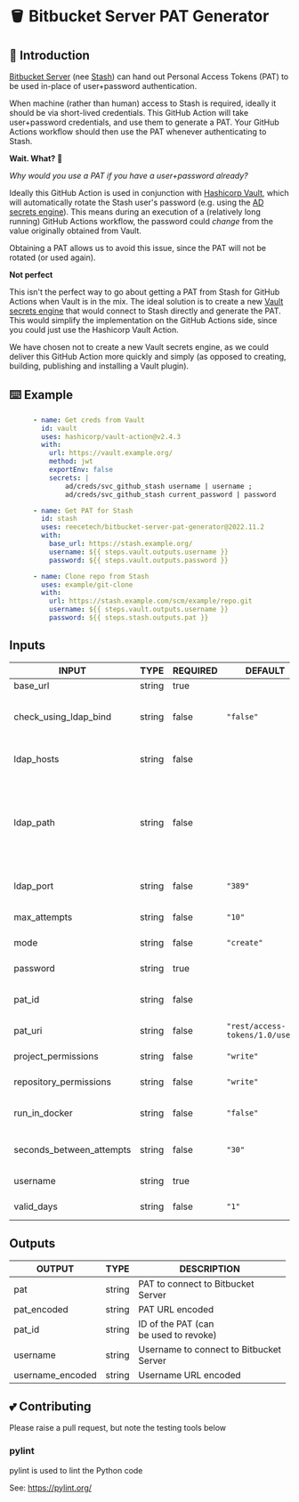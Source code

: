 # 🪣 Bitbucket Server PAT Generator

## 🤝 Introduction

[Bitbucket Server](https://www.atlassian.com/software/bitbucket/enterprise)
(nee [Stash](https://confluence.atlassian.com/bitbucketserver/bitbucket-rebrand-faq-779298912.html))
can hand out Personal Access Tokens (PAT) to be used in-place of user+password authentication.

When machine (rather than human) access to Stash is required, ideally it should be via short-lived credentials.  This
GitHub Action will take user+password credentials, and use them to generate a PAT.  Your GitHub Actions workflow should
then use the PAT whenever authenticating to Stash.

**Wait. What?  🤔**

_Why would you use a PAT if you have a user+password already?_

Ideally this GitHub Action is used in conjunction with [Hashicorp Vault](https://www.vaultproject.io/), which will
automatically rotate the Stash user's password (e.g. using the
[AD secrets engine](https://www.vaultproject.io/docs/secrets/ad)).  This means during an execution of a (relatively 
long running) GitHub Actions workflow, the password could _change_ from the value originally obtained from Vault.

Obtaining a PAT allows us to avoid this issue, since the PAT will not be rotated (or used again).

**Not perfect**

This isn't the perfect way to go about getting a PAT from Stash for GitHub Actions when Vault is in the mix.  The ideal
solution is to create a new [Vault secrets engine](https://learn.hashicorp.com/tutorials/vault/plugin-backends) that
would connect to Stash directly and generate the PAT.  This would
simplify the implementation on the GitHub Actions side, since you could just use the Hashicorp Vault Action.

We have chosen not to create a new Vault secrets engine, as we could deliver this GitHub Action more quickly and simply
(as opposed to creating, building, publishing and installing a Vault plugin).

## ⌨️ Example

```yaml
      - name: Get creds from Vault
        id: vault
        uses: hashicorp/vault-action@v2.4.3
        with:
          url: https://vault.example.org/
          method: jwt
          exportEnv: false
          secrets: |
              ad/creds/svc_github_stash username | username ;
              ad/creds/svc_github_stash current_password | password

      - name: Get PAT for Stash
        id: stash
        uses: reecetech/bitbucket-server-pat-generator@2022.11.2
        with:
          base_url: https://stash.example.org/
          username: ${{ steps.vault.outputs.username }}
          password: ${{ steps.vault.outputs.password }}

      - name: Clone repo from Stash
        uses: example/git-clone
        with:
          url: https://stash.example.com/scm/example/repo.git
          username: ${{ steps.vault.outputs.username }}
          password: ${{ steps.stash.outputs.pat }}
```

## Inputs

<!-- AUTO-DOC-INPUT:START - Do not remove or modify this section -->

|          INPUT           |  TYPE  | REQUIRED |             DEFAULT              |                                                                                                                                      DESCRIPTION                                                                                                                                       |
|--------------------------|--------|----------|----------------------------------|----------------------------------------------------------------------------------------------------------------------------------------------------------------------------------------------------------------------------------------------------------------------------------------|
|         base_url         | string |   true   |                                  |                                                                                                                            Base URL of Bitbucket Server<br>                                                                                                                            |
|  check_using_ldap_bind   | string |  false   |            `"false"`             |                                                                          Check the password validity using<br>an LDAP bind to avoid<br>Bitbucket requiring a CAPTCHA after<br>failed authentication attempts                                                                           |
|        ldap_hosts        | string |  false   |                                  |                                                                                               Comma separated list of LDAP<br>hosts (only used if `check_using_ldap_bind`<br>is `true`)                                                                                                |
|        ldap_path         | string |  false   |                                  | The path where the username<br>will be found in the<br>LDAP tree (only used if<br>`check_using_ldap_bind` is `true`) For example,<br>if the user object is<br>`CN=username,OU=tech,OU=Accounts,DC=example,DC=org`, then set `ldap_path` to:<br>`OU=tech,OU=Accounts,DC=example,DC=org` |
|        ldap_port         | string |  false   |             `"389"`              |                                                                                                TCP port to connect to<br>LDAP hosts (only used if<br>`check_using_ldap_bind` is `true`)                                                                                                |
|       max_attempts       | string |  false   |              `"10"`              |                                                                                                                    Number of times to attempt<br>to generate a PAT                                                                                                                     |
|           mode           | string |  false   |            `"create"`            |                                                                                                                    Mode to run in -<br>either `create` or `revoke`                                                                                                                     |
|         password         | string |   true   |                                  |                                                                                                                       Password to connect to Bitbucket<br>Server                                                                                                                       |
|          pat_id          | string |  false   |                                  |                                                                                                          The ID of the PAT<br>to revoke (only used if<br>`mode` is `revoke`)                                                                                                           |
|         pat_uri          | string |  false   | `"rest/access-tokens/1.0/users"` |                                                                                                                          The REST endpoint for PAT<br>actions                                                                                                                          |
|   project_permissions    | string |  false   |            `"write"`             |                                                                                                                      Project permissions: read, write or<br>admin                                                                                                                      |
|  repository_permissions  | string |  false   |            `"write"`             |                                                                                                                    Repository permissions: read, write or<br>admin                                                                                                                     |
|      run_in_docker       | string |  false   |            `"false"`             |                                                                                                    Run in a Docker image<br>(if `actions/setup-python@v4` does not work<br>for you)                                                                                                    |
| seconds_between_attempts | string |  false   |              `"30"`              |                                                                                                           Number of seconds to wait<br>before retrying to generate a<br>PAT                                                                                                            |
|         username         | string |   true   |                                  |                                                                                                                       Username to connect to Bitbucket<br>Server                                                                                                                       |
|        valid_days        | string |  false   |              `"1"`               |                                                                                                                             Days the PAT will be<br>valid                                                                                                                              |

<!-- AUTO-DOC-INPUT:END -->

## Outputs

<!-- AUTO-DOC-OUTPUT:START - Do not remove or modify this section -->

|      OUTPUT      |  TYPE  |                DESCRIPTION                 |
|------------------|--------|--------------------------------------------|
|       pat        | string |   PAT to connect to Bitbucket<br>Server    |
|   pat_encoded    | string |              PAT URL encoded               |
|      pat_id      | string |  ID of the PAT (can<br>be used to revoke)  |
|     username     | string | Username to connect to Bitbucket<br>Server |
| username_encoded | string |            Username URL encoded            |

<!-- AUTO-DOC-OUTPUT:END -->

## 💕 Contributing

Please raise a pull request, but note the testing tools below

### pylint

pylint is used to lint the Python code

See: https://pylint.org/

